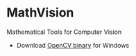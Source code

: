 # MathVision

Mathematical Tools for Computer Vision

* Download [OpenCV binary](https://github.com/roricljy/MISC_DATA/releases/download/misc/OpenCV_v3.2.0_32bit.zip) for Windows
